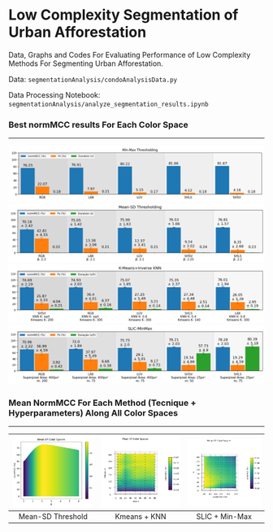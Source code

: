 # Low Complexity Segmentation of Urban Afforestation
Data, Graphs and Codes For Evaluating Performance of Low Complexity Methods For Segmenting Urban Afforestation.

Data: `segmentationAnalysis/condoAnalysisData.py`

Data Processing Notebook: `segmentationAnalysis/analyze_segmentation_results.ipynb`

### Best normMCC results For Each Color Space
---
![Min-Max Thresholding](./extraAssets/Min_Max_K_Folds_Results.png)
![Mean-SD Thresholding](./segmentationAnalysis/analysisResults/MCC/Mean-SD/Mean-SD-Best_Results_From_Each_Color_Space.png)
![Kmeans + KNN](./segmentationAnalysis/analysisResults/MCC/K-Means+KNN/K-Means+KNN-Best_Results_From_Each_Color_Space.png)
![Slic Min-Max](./segmentationAnalysis/analysisResults/MCC/MinMax-Slic/MinMax-Slic-Best_Results_From_Each_Color_Space.png)


### Mean NormMCC For Each Method (Tecnique + Hyperparameters) Along All Color Spaces
---

|<img src="./segmentationAnalysis/analysisResults/MCC/Mean-SD/heatmaps/Mean-SD-Mean-Of-Color-Spaces-MCC-HPs_Heatmap.png" width="250"/>|<img src="./segmentationAnalysis/analysisResults/MCC/K-Means+KNN/heatmaps/K-Means+KNN-Mean-Of-Color-Spaces-MCC-HPs_Heatmap.png" width="250"/>|<img src="./segmentationAnalysis/analysisResults/MCC/MinMax-Slic/heatmaps/MinMax-Slic-Mean-Of-Color-Spaces-MCC-HPs_Heatmap.png" width="250"/> |
|:---------------:|:----------:|:------------:|
|Mean-SD Threshold|Kmeans + KNN|SLIC + Min-Max|

